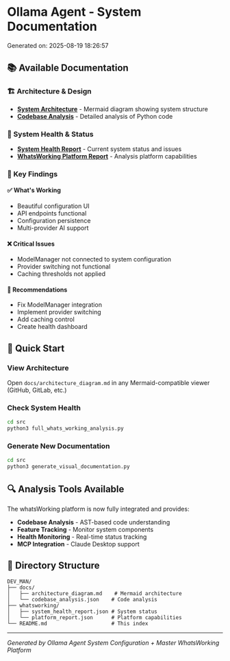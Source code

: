 # Ollama Agent - System Documentation

Generated on: 2025-08-19 18:26:57

## 📚 Available Documentation

### 🏗️ Architecture & Design
- **[System Architecture](docs/architecture_diagram.md)** - Mermaid diagram showing system structure
- **[Codebase Analysis](docs/codebase_analysis.json)** - Detailed analysis of Python code

### 🏥 System Health & Status
- **[System Health Report](whatsworking/system_health_report.json)** - Current system status and issues
- **[WhatsWorking Platform Report](whatsworking/platform_report.json)** - Analysis platform capabilities

### 🎯 Key Findings

#### ✅ What's Working
- Beautiful configuration UI
- API endpoints functional
- Configuration persistence
- Multi-provider AI support

#### ❌ Critical Issues
- ModelManager not connected to system configuration
- Provider switching not functional
- Caching thresholds not applied

#### 🔧 Recommendations
- Fix ModelManager integration
- Implement provider switching
- Add caching control
- Create health dashboard

## 🚀 Quick Start

### View Architecture
Open `docs/architecture_diagram.md` in any Mermaid-compatible viewer (GitHub, GitLab, etc.)

### Check System Health
```bash
cd src
python3 full_whats_working_analysis.py
```

### Generate New Documentation
```bash
cd src
python3 generate_visual_documentation.py
```

## 🔍 Analysis Tools Available

The whatsWorking platform is now fully integrated and provides:
- **Codebase Analysis** - AST-based code understanding
- **Feature Tracking** - Monitor system components
- **Health Monitoring** - Real-time status tracking
- **MCP Integration** - Claude Desktop support

## 📁 Directory Structure

```
DEV_MAN/
├── docs/
│   ├── architecture_diagram.md    # Mermaid architecture
│   └── codebase_analysis.json    # Code analysis
├── whatsworking/
│   ├── system_health_report.json # System status
│   └── platform_report.json      # Platform capabilities
└── README.md                     # This index
```

---
*Generated by Ollama Agent System Configuration + Master WhatsWorking Platform*
